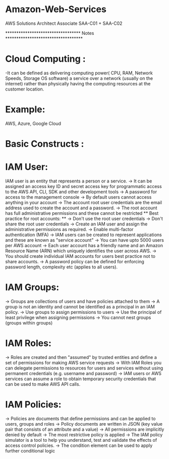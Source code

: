 # Amazon-Web-Services
AWS Solutions Architect Associate SAA-C01 + SAA-C02

********************************** Notes ***********************************

Cloud Computing : 
===============
-It can be defined as delivering computing power( CPU, RAM, Network Speeds, Storage OS software) a service over a network (usually on the internet) rather than physically having the computing resources at the customer location.

Example:
========
AWS, Azure, Google Cloud

Basic Constructs :
================

IAM User: 
========
IAM user is an entity that represents a person or a service.
-> It can be assigned an access key ID and secret access key for programmatic access to the AWS API, CLI, SDK and other development tools
-> A password for access to the management console
-> By default users cannot access anything in your account
-> The account root user credentials are the email address used to create the account and a password.
-> The root account has full administrative permissions and these cannot be restricted
** Best practice for root accounts: **
-> Don't use the root user credentials
-> Don't share the root user credentials
-> Create an IAM user and assign the administrative permissions as required.
-> Enable multi-factor authentication (MFA)
-> IAM users can be created to represent applications and these are known as "service account"
-> You can have upto 5000 users per AWS account
-> Each user account has a friendly name and an Amazon Resource Name (ARN) which uniquely identifies the user across AWS.
-> You should create individual IAM accounts for users best practice not to share accounts.
-> A password policy can be defined for enforcing password length, complexity etc (applies to all users).


IAM Groups:
===========
-> Groups are collections of users and have policies attached to them
-> A group is not an identity and cannot be identified as a principal in an IAM policy.
-> Use groups to assign permissions to users
-> Use the principal of least privilege when assigning permissions
-> You cannot nest groups (groups within groups)


IAM Roles:
==========
-> Roles are created and then "assumed" by trusted entities and define a set of permissions for making AWS service requests
-> With IAM Roles you can delegate permissions to resources for users and services without using permanent credentials (e.g. username and password)
-> IAM users or AWS services can assume a role to obtain temporary security credentials that can be used to make AWS API calls.


IAM Policies:
============
-> Policies are documents that define permissions and can be applied to users, groups and roles
-> Policy documents are written in JSON (key value pair that consists of an attribute and a value)
-> All permissions are implicitly denied by default
-> The most restrictive policy is applied
-> The IAM policy simulator is a tool to help you understand, test and validate the effects of access control policies.
-> The condition element can be used to apply further conditional logic
